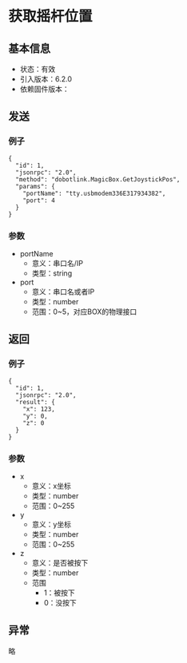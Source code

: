 # 获取摇杆位置

## 基本信息

* 状态：有效
* 引入版本：6.2.0
* 依赖固件版本：

## 发送

### 例子

```text
{
  "id": 1,
  "jsonrpc": "2.0",
  "method": "dobotlink.MagicBox.GetJoystickPos",
  "params": {
    "portName": "tty.usbmodem336E317934382",
    "port": 4
  }
}
```

### 参数

* portName
  * 意义：串口名/IP
  * 类型：string
* port
  * 意义：串口名或者IP
  * 类型：number
  * 范围：0~5，对应BOX的物理接口

## 返回

### 例子

```text
{
  "id": 1,
  "jsonrpc": "2.0",
  "result": {
    "x": 123,
    "y": 0,
    "z": 0
  }
}
```

### 参数

* x
  * 意义：x坐标
  * 类型：number
  * 范围：0~255
* y
  * 意义：y坐标
  * 类型：number
  * 范围：0~255
* z
  * 意义：是否被按下
  * 类型：number
  * 范围
    * 1：被按下
    * 0：没按下

## 异常

略

